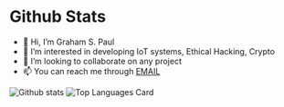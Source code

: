 # Github Stats

- 👋 Hi, I’m Graham S. Paul
- 👀 I’m interested in developing IoT systems, Ethical Hacking, Crypto
- 💞️ I’m looking to collaborate on any project
- 📫 You can reach me through <a href="mailto:gpaul988@gmail.com">EMAIL</a>

![Github stats](https://github-readme-stats-git-masterrstaa-rickstaa.vercel.app/api?username=gpaul988&theme=midcontrast&show_icons=true&count_private=true)
![Top Languages Card](https://github-readme-stats-git-masterrstaa-rickstaa.vercel.app/api/top-langs/?username=gpaul988)

<!-- ![Github stats](https://github-readme-stats.vercel.app/api?username=gpaul988&theme=midcontrast&show_icons=true&count_private=true)
![Top Languages Card](https://github-readme-stats.vercel.app/api/top-langs/?username=gpaul988) -->

<!---
gpaul988/gpaul988 is a ✨ special ✨ repository because its `README.md` (this file) appears on your GitHub profile.
You can click the Preview link to take a look at your changes.
--->
